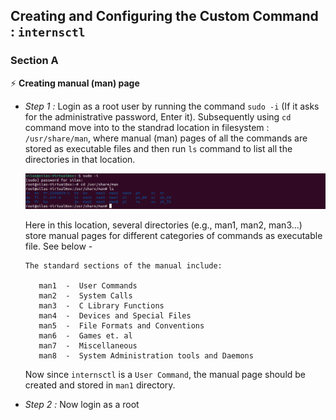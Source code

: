 ## Creating and Configuring the Custom Command : `internsctl`
### Section A
⚡ **Creating manual (man) page**
- *Step 1 :* Login as a root user by running the command `sudo -i` (If it asks for the administrative password, Enter it). Subsequently using `cd` command move into to the standrad location in filesystem : `/usr/share/man`, where manual (man) pages of all the commands are stored as executable files and then run `ls` command to list all the directories in that location.

  <img src = "/images/img_1.png">
  
  Here in this location, several directories (e.g., man1, man2, man3...) store manual pages for different categories of commands as executable file. See below -
  
   ```
   The standard sections of the manual include:

      man1  -  User Commands
      man2  -  System Calls
      man3  -  C Library Functions
      man4  -  Devices and Special Files
      man5  -  File Formats and Conventions
      man6  -  Games et. al
      man7  -  Miscellaneous
      man8  -  System Administration tools and Daemons
   ```
   Now since `internsctl` is a `User Command`, the manual page should be created and stored in `man1` directory.
   
- *Step 2 :* Now login as a root 

